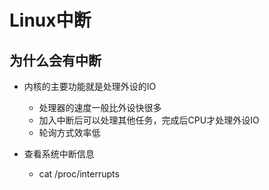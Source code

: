 # Linux中断

## 为什么会有中断

+ 内核的主要功能就是处理外设的IO
  + 处理器的速度一般比外设快很多
  + 加入中断后可以处理其他任务，完成后CPU才处理外设IO
  + 轮询方式效率低

+ 查看系统中断信息
  + cat /proc/interrupts

